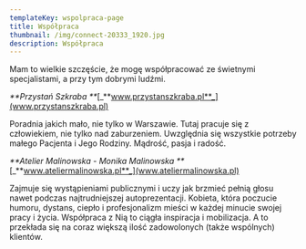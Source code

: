 ```yaml
---
templateKey: wspolpraca-page
title: Współpraca
thumbnail: /img/connect-20333_1920.jpg
description: Współpraca
---
```

Mam to wielkie szczęście, że mogę współpracować ze świetnymi specjalistami, a przy tym dobrymi ludźmi.

_**Przystań Szkraba **_[_**www.przystanszkraba.pl**_](www.przystanszkraba.pl)

Poradnia jakich mało, nie tylko w Warszawie. Tutaj pracuje się z człowiekiem, nie tylko nad zaburzeniem. Uwzględnia się wszystkie potrzeby małego Pacjenta i Jego Rodziny. Mądrość, pasja i radość.

_**Atelier Malinowska - Monika Malinowska **_[_**www.ateliermalinowska.pl**_](www.ateliermalinowska.pl)

Zajmuje się wystąpieniami publicznymi i uczy jak brzmieć pełnią głosu nawet podczas najtrudniejszej autoprezentacji. Kobieta, która poczucie humoru, dystans, ciepło i profesjonalizm mieści w każdej minucie swojej pracy i życia. Współpraca z Nią to ciągła inspiracja i mobilizacja. A to przekłada się na coraz większą ilość zadowolonych (także wspólnych) klientów.
